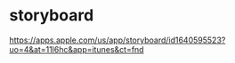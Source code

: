 # storyboard

https://apps.apple.com/us/app/storyboard/id1640595523?uo=4&at=11l6hc&app=itunes&ct=fnd
